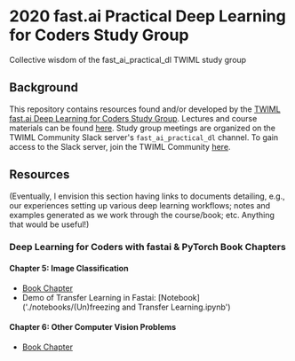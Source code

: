 # 2020 fast.ai Practical Deep Learning for Coders Study Group
Collective wisdom of the fast_ai_practical_dl TWIML study group

  ## Background
This repository contains resources found and/or developed by the [TWIML fast.ai Deep Learning for Coders Study Group](https://twimlai.com/program/fast-ai-practical-deep-learning-for-coders-study-group/). Lectures and course materials can be found [here](https://course.fast.ai/). Study group meetings are organized on the TWIML Community Slack server's `fast_ai_practical_dl` channel. To gain access to the Slack server, join the TWIML Community [here](https://twimlai.com/community/).

##   Resources

(Eventually, I envision this section having links to documents detailing, e.g., our experiences setting up various deep learning workflows; notes and examples generated as we work through the course/book; etc. Anything that would be useful!)

### Deep Learning for Coders with fastai & PyTorch Book Chapters
#### Chapter 5: Image Classification
- [Book Chapter](https://github.com/fastai/fastbook/blob/master/05_pet_breeds.ipynb)
- Demo of Transfer Learning in Fastai: [Notebook]('./notebooks/(Un)freezing and Transfer Learning.ipynb')
#### Chapter 6: Other Computer Vision Problems
- [Book Chapter](https://github.com/fastai/fastbook/blob/master/06_multicat.ipynb)
